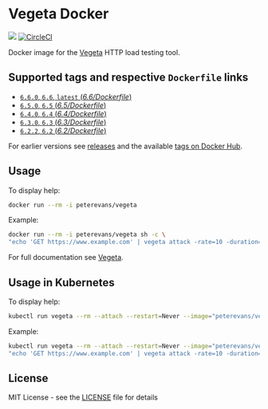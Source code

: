 # Vegeta Docker
[![](https://images.microbadger.com/badges/image/peterevans/vegeta.svg)](https://microbadger.com/images/peterevans/vegeta)
[![CircleCI](https://circleci.com/gh/peter-evans/vegeta-docker/tree/master.svg?style=svg)](https://circleci.com/gh/peter-evans/vegeta-docker/tree/master)

Docker image for the [Vegeta](https://github.com/tsenart/vegeta) HTTP load testing tool.

## Supported tags and respective `Dockerfile` links

- [`6.6.0`, `6.6`, `latest`  (*6.6/Dockerfile*)](https://github.com/peter-evans/vegeta-docker/tree/master)
- [`6.5.0`, `6.5`  (*6.5/Dockerfile*)](https://github.com/peter-evans/vegeta-docker/tree/master/archive/6.5)
- [`6.4.0`, `6.4`  (*6.4/Dockerfile*)](https://github.com/peter-evans/vegeta-docker/tree/master/archive/6.4)
- [`6.3.0`, `6.3`  (*6.3/Dockerfile*)](https://github.com/peter-evans/vegeta-docker/tree/master/archive/6.3)
- [`6.2.2`, `6.2`  (*6.2/Dockerfile*)](https://github.com/peter-evans/vegeta-docker/tree/master/archive/6.2)

For earlier versions see [releases](https://github.com/peter-evans/vegeta-docker/releases) and the available [tags on Docker Hub](https://hub.docker.com/r/peterevans/vegeta/tags/).

## Usage

To display help:
```bash
docker run --rm -i peterevans/vegeta
```
Example:
```bash
docker run --rm -i peterevans/vegeta sh -c \
"echo 'GET https://www.example.com' | vegeta attack -rate=10 -duration=30s | tee results.bin | vegeta report"
```
For full documentation see [Vegeta](https://github.com/tsenart/vegeta).

## Usage in Kubernetes

To display help:
```bash
kubectl run vegeta --rm --attach --restart=Never --image="peterevans/vegeta"
```
Example:
```bash
kubectl run vegeta --rm --attach --restart=Never --image="peterevans/vegeta" -- sh -c \
"echo 'GET https://www.example.com' | vegeta attack -rate=10 -duration=30s | tee results.bin | vegeta report"
```

## License

MIT License - see the [LICENSE](LICENSE) file for details
